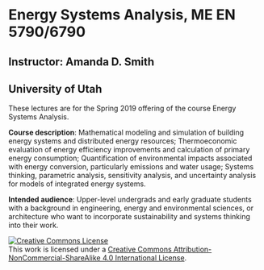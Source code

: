 # Energy Systems Analysis, ME EN 5790/6790
## Instructor: Amanda D. Smith
## University of Utah

These lectures are for the Spring 2019 offering of the course Energy Systems Analysis.

**Course description**: Mathematical modeling and simulation of building energy systems and distributed energy resources;  Thermoeconomic evaluation of energy efficiency improvements and calculation  of  primary  energy  consumption;  Quantification  of  environmental  impacts  associated with energy conversion, particularly emissions and water usage; Systems thinking, parametric analysis, sensitivity analysis, and uncertainty analysis for models of integrated energy systems.

**Intended audience**: Upper-level undergrads and early graduate students with a background in engineering, energy and environmental sciences, or architecture who want to incorporate sustainability and systems thinking into their work.

<a rel="license" href="http://creativecommons.org/licenses/by-nc-sa/4.0/"><img alt="Creative Commons License" style="border-width:0" src="https://i.creativecommons.org/l/by-nc-sa/4.0/88x31.png" /></a><br />This work is licensed under a <a rel="license" href="http://creativecommons.org/licenses/by-nc-sa/4.0/">Creative Commons Attribution-NonCommercial-ShareAlike 4.0 International License</a>.
